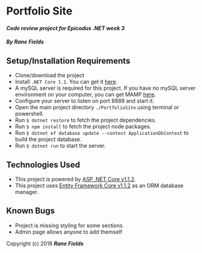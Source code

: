 # Portfolio Site

#### _Code review project for Epicodus .NET week 3_

#### _**By Rane Fields**_

## Setup/Installation Requirements

* Clone/download the project
* Install `.NET Core 1.1`. You can get it  [here](https://github.com/dotnet/core/blob/master/release-notes/download-archives/1.1.4-download.md).
* A mySQL server is required for this project. If you have no mySQL server environment on your computer, you can get MAMP [here](https://www.mamp.info/en/downloads/).
* Configure your server to listen on port 8889 and start it.
* Open the main project directory `./PortfolioSite` using terminal or powershell.
* Run `$ dotnet restore` to fetch the project dependencies.
* Run `$ npm install` to fetch the project node packages.
* Run `$ dotnet ef database update --context ApplicationDbContext` to build the project database.
* Run `$ dotnet run` to start the server.

## Technologies Used

* This project is powered by [ASP .NET Core v1.1.2](https://docs.microsoft.com/en-us/aspnet/core/).
* This project uses [Entity Framework Core v1.1.2](https://github.com/aspnet/EntityFrameworkCore) as an ORM database manager.

## Known Bugs

* Project is missing styling for some sections
* Admin page allows anyone to add themself

Copyright (c) 2018 **_Rane Fields_**
